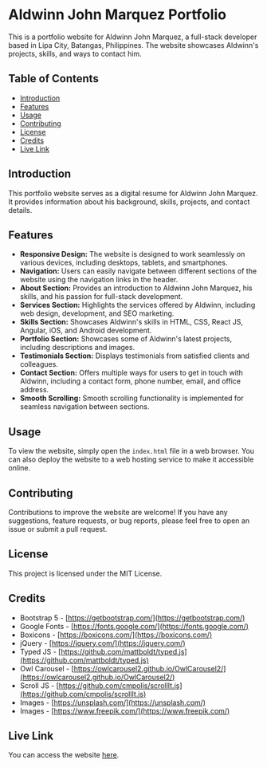 # Aldwinn John Marquez Portfolio

This is a portfolio website for Aldwinn John Marquez, a full-stack developer based in Lipa City, Batangas, Philippines. The website showcases Aldwinn's projects, skills, and ways to contact him.

## Table of Contents

- [Introduction](#introduction)
- [Features](#features)
- [Usage](#usage)
- [Contributing](#contributing)
- [License](#license)
- [Credits](#credits)
- [Live Link](#live-link)

## Introduction

This portfolio website serves as a digital resume for Aldwinn John Marquez. It provides information about his background, skills, projects, and contact details.

## Features

- **Responsive Design:** The website is designed to work seamlessly on various devices, including desktops, tablets, and smartphones.
- **Navigation:** Users can easily navigate between different sections of the website using the navigation links in the header.
- **About Section:** Provides an introduction to Aldwinn John Marquez, his skills, and his passion for full-stack development.
- **Services Section:** Highlights the services offered by Aldwinn, including web design, development, and SEO marketing.
- **Skills Section:** Showcases Aldwinn's skills in HTML, CSS, React JS, Angular, iOS, and Android development.
- **Portfolio Section:** Showcases some of Aldwinn's latest projects, including descriptions and images.
- **Testimonials Section:** Displays testimonials from satisfied clients and colleagues.
- **Contact Section:** Offers multiple ways for users to get in touch with Aldwinn, including a contact form, phone number, email, and office address.
- **Smooth Scrolling:** Smooth scrolling functionality is implemented for seamless navigation between sections.

## Usage

To view the website, simply open the `index.html` file in a web browser. You can also deploy the website to a web hosting service to make it accessible online.

## Contributing

Contributions to improve the website are welcome! If you have any suggestions, feature requests, or bug reports, please feel free to open an issue or submit a pull request.

## License

This project is licensed under the MIT License.

## Credits

- Bootstrap 5 - [https://getbootstrap.com/](https://getbootstrap.com/)
- Google Fonts - [https://fonts.google.com/](https://fonts.google.com/)
- Boxicons - [https://boxicons.com/](https://boxicons.com/)
- jQuery - [https://jquery.com/](https://jquery.com/)
- Typed JS - [https://github.com/mattboldt/typed.js](https://github.com/mattboldt/typed.js)
- Owl Carousel - [https://owlcarousel2.github.io/OwlCarousel2/](https://owlcarousel2.github.io/OwlCarousel2/)
- Scroll JS - [https://github.com/cmpolis/scrollIt.js](https://github.com/cmpolis/scrollIt.js)
- Images - [https://unsplash.com/](https://unsplash.com/)
- Images - [https://www.freepik.com/](https://www.freepik.com/)

## Live Link

You can access the website [here](http://127.0.0.1:5500/index.html#).
